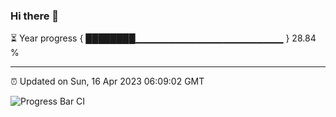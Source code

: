 ### Hi there 👋

⏳ Year progress { ████████▁▁▁▁▁▁▁▁▁▁▁▁▁▁▁▁▁▁▁▁▁▁ } 28.84 %

---

⏰ Updated on Sun, 16 Apr 2023 06:09:02 GMT

![Progress Bar CI](https://github.com/Shyam-Makwana/GitHub-Actions-Demo/workflows/Progress%20Bar%20CI/badge.svg)

